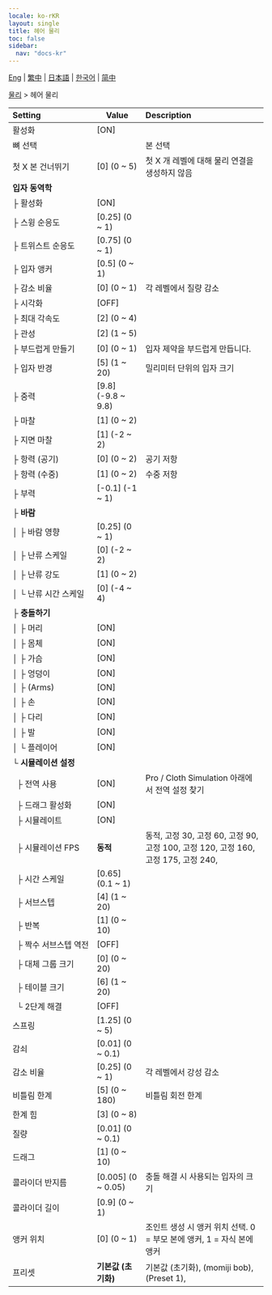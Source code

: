 ```yaml
---
locale: ko-rKR
layout: single
title: 헤어 물리
toc: false
sidebar:
  nav: "docs-kr"
---
```

[Eng](/dancexr/menu/2025.4/actor/hair_physics) | [繁中](/tw/dancexr/menu/2025.4/actor/hair_physics) | [日本語](/jp/dancexr/menu/2025.4/actor/hair_physics) | [한국어](/kr/dancexr/menu/2025.4/actor/hair_physics) | [简中](/zh/dancexr/menu/2025.4/actor/hair_physics)

[물리](../menu#물리) > 헤어 물리



| Setting | Value | Description |
| :--- | --- | :--- |
|<nobr>활성화</nobr>| [ON] | 
|<nobr>뼈 선택</nobr>|| 본 선택
|<nobr>첫 X 본 건너뛰기</nobr>| [0] (0 ~ 5) | 첫 X 개 레벨에 대해 물리 연결을 생성하지 않음
|<nobr><b>입자 동역학</b></nobr>| | 
|<nobr>├&nbsp;활성화</nobr>| [ON] | 
|<nobr>├&nbsp;스윙 순응도</nobr>| [0.25] (0 ~ 1) | 
|<nobr>├&nbsp;트위스트 순응도</nobr>| [0.75] (0 ~ 1) | 
|<nobr>├&nbsp;입자 앵커</nobr>| [0.5] (0 ~ 1) | 
|<nobr>├&nbsp;감소 비율</nobr>| [0] (0 ~ 1) | 각 레벨에서 질량 감소
|<nobr>├&nbsp;시각화</nobr>| [OFF] | 
|<nobr>├&nbsp;최대 각속도</nobr>| [2] (0 ~ 4) | 
|<nobr>├&nbsp;관성</nobr>| [2] (1 ~ 5) | 
|<nobr>├&nbsp;부드럽게 만들기</nobr>| [0] (0 ~ 1) | 입자 제약을 부드럽게 만듭니다.
|<nobr>├&nbsp;입자 반경</nobr>| [5] (1 ~ 20) | 밀리미터 단위의 입자 크기
|<nobr>├&nbsp;중력</nobr>| [9.8] (-9.8 ~ 9.8) | 
|<nobr>├&nbsp;마찰</nobr>| [1] (0 ~ 2) | 
|<nobr>├&nbsp;지면 마찰</nobr>| [1] (-2 ~ 2) | 
|<nobr>├&nbsp;항력 (공기)</nobr>| [0] (0 ~ 2) | 공기 저항
|<nobr>├&nbsp;항력 (수중)</nobr>| [1] (0 ~ 2) | 수중 저항
|<nobr>├&nbsp;부력</nobr>| [-0.1] (-1 ~ 1) | 
|<nobr>├&nbsp;<b>바람</b></nobr>| | 
|<nobr>│&nbsp;├&nbsp;바람 영향</nobr>| [0.25] (0 ~ 1) | 
|<nobr>│&nbsp;├&nbsp;난류 스케일</nobr>| [0] (-2 ~ 2) | 
|<nobr>│&nbsp;├&nbsp;난류 강도</nobr>| [1] (0 ~ 2) | 
|<nobr>│&nbsp;└&nbsp;난류 시간 스케일</nobr>| [0] (-4 ~ 4) | 
|<nobr>├&nbsp;<b>충돌하기</b></nobr>| | 
|<nobr>│&nbsp;├&nbsp;머리</nobr>| [ON] | 
|<nobr>│&nbsp;├&nbsp;몸체</nobr>| [ON] | 
|<nobr>│&nbsp;├&nbsp;가슴</nobr>| [ON] | 
|<nobr>│&nbsp;├&nbsp;엉덩이</nobr>| [ON] | 
|<nobr>│&nbsp;├&nbsp;(Arms)</nobr>| [ON] | 
|<nobr>│&nbsp;├&nbsp;손</nobr>| [ON] | 
|<nobr>│&nbsp;├&nbsp;다리</nobr>| [ON] | 
|<nobr>│&nbsp;├&nbsp;발</nobr>| [ON] | 
|<nobr>│&nbsp;└&nbsp;플레이어</nobr>| [ON] | 
|<nobr>└&nbsp;<b>시뮬레이션 설정</b></nobr>| | 
|<nobr>&nbsp;&nbsp;├&nbsp;전역 사용</nobr>| [ON] | Pro / Cloth Simulation 아래에서 전역 설정 찾기
|<nobr>&nbsp;&nbsp;├&nbsp;드래그 활성화</nobr>| [ON] | 
|<nobr>&nbsp;&nbsp;├&nbsp;시뮬레이트</nobr>| [ON] | 
|<nobr>&nbsp;&nbsp;├&nbsp;시뮬레이션 FPS</nobr>| **동적** | 동적, 고정 30, 고정 60, 고정 90, 고정 100, 고정 120, 고정 160, 고정 175, 고정 240,  |
|<nobr>&nbsp;&nbsp;├&nbsp;시간 스케일</nobr>| [0.65] (0.1 ~ 1) | 
|<nobr>&nbsp;&nbsp;├&nbsp;서브스텝</nobr>| [4] (1 ~ 20) | 
|<nobr>&nbsp;&nbsp;├&nbsp;반복</nobr>| [1] (0 ~ 10) | 
|<nobr>&nbsp;&nbsp;├&nbsp;짝수 서브스텝 역전</nobr>| [OFF] | 
|<nobr>&nbsp;&nbsp;├&nbsp;대체 그룹 크기</nobr>| [0] (0 ~ 20) | 
|<nobr>&nbsp;&nbsp;├&nbsp;테이블 크기</nobr>| [6] (1 ~ 20) | 
|<nobr>&nbsp;&nbsp;└&nbsp;2단계 해결</nobr>| [OFF] | 
|<nobr>스프링</nobr>| [1.25] (0 ~ 5) | 
|<nobr>감쇠</nobr>| [0.01] (0 ~ 0.1) | 
|<nobr>감소 비율</nobr>| [0.25] (0 ~ 1) | 각 레벨에서 강성 감소
|<nobr>비틀림 한계</nobr>| [5] (0 ~ 180) | 비틀림 회전 한계
|<nobr>한계 힘</nobr>| [3] (0 ~ 8) | 
|<nobr>질량</nobr>| [0.01] (0 ~ 0.1) | 
|<nobr>드래그</nobr>| [1] (0 ~ 10) | 
|<nobr>콜라이더 반지름</nobr>| [0.005] (0 ~ 0.05) | 충돌 해결 시 사용되는 입자의 크기
|<nobr>콜라이더 길이</nobr>| [0.9] (0 ~ 1) | 
|<nobr>앵커 위치</nobr>| [0] (0 ~ 1) | 조인트 생성 시 앵커 위치 선택. 0 = 부모 본에 앵커, 1 = 자식 본에 앵커
|<nobr>프리셋</nobr>| **기본값 (초기화)** | 기본값 (초기화), (momiji bob), (Preset 1),  |
